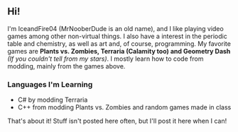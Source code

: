 ## Hi!
I'm IceandFire04 (MrNooberDude is an old name), and I like playing video games among other non-virtual things. I also have a interest in the periodic table and chemistry, as well as art and, of course, programming.
My favorite games are **Plants vs. Zombies, Terraria (Calamity too) and Geometry Dash** _(If you couldn't tell from my stars)_. 
I mostly learn how to code from modding, mainly from the games above.

### Languages I'm Learning
- C# by modding Terraria
- C++ from modding Plants vs. Zombies and random games made in class

That's about it! Stuff isn't posted here often, but I'll post it here when I can!
